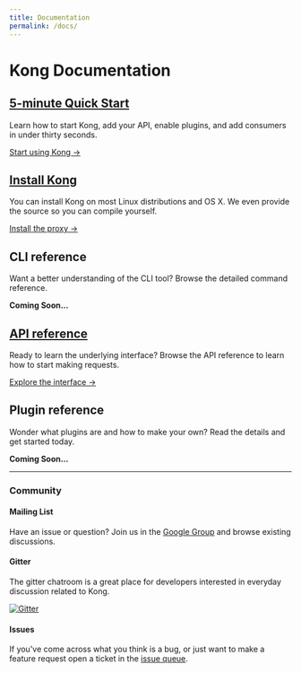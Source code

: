 ```yaml
---
title: Documentation
permalink: /docs/
---
```


# Kong Documentation

<div class="docs-grid">
  <div class="docs-grid-block">
    <h2><a href="/docs/{{page.kong_version}}/getting-started/quickstart">5-minute Quick Start</a></h2>
    <p>Learn how to start Kong, add your API, enable plugins, and add consumers in under thirty seconds.</p>
    <a href="/docs/{{page.kong_version}}/getting-started/quickstart">Start using Kong &rarr;</a>
  </div>

  <div class="docs-grid-block">
    <h2><a href="/download">Install Kong</a></h2>
    <p>You can install Kong on most Linux distributions and OS X. We even provide the source so you can compile yourself.</p>
    <a href="/download">Install the proxy &rarr;</a>
  </div>

  <div class="docs-grid-block">
    <h2>CLI reference</h2>
    <p>Want a better understanding of the CLI tool? Browse the detailed command reference.</p>
    <strong>Coming Soon...</strong>
  </div>

  <div class="docs-grid-block">
    <h2><a href="/docs/{{page.kong_version}}/internal-api">API reference</a></h2>
    <p>Ready to learn the underlying interface? Browse the API reference to learn how to start making requests.</p>
    <a href="/docs/{{page.kong_version}}/internal-api">Explore the interface &rarr;</a>
  </div>

  <div class="docs-grid-block">
    <h2>Plugin reference</h2>
    <p>Wonder what plugins are and how to make your own? Read the details and get started today.</p>
    <strong>Coming Soon...</strong>
  </div>
</div>

---

### Community

#### Mailing List

Have an issue or question? Join us in the [Google Group](https://groups.google.com/forum/#!forum/konglayer) and browse existing discussions.

#### Gitter

The gitter chatroom is a great place for developers interested in everyday discussion related to Kong.

<a href="https://gitter.im/Mashape/kong?utm_source=badge&amp;utm_medium=badge&amp;utm_campaign=pr-badge&amp;utm_content=badge"><img src="https://camo.githubusercontent.com/da2edb525cde1455a622c58c0effc3a90b9a181c/68747470733a2f2f6261646765732e6769747465722e696d2f4a6f696e253230436861742e737667" alt="Gitter" data-canonical-src="https://badges.gitter.im/Join%20Chat.svg" style="max-width:100%;"></a>

#### Issues

If you've come across what you think is a bug, or just want to make a feature request open a ticket in the [issue queue](https://github.com/Mashape/kong/issues).
